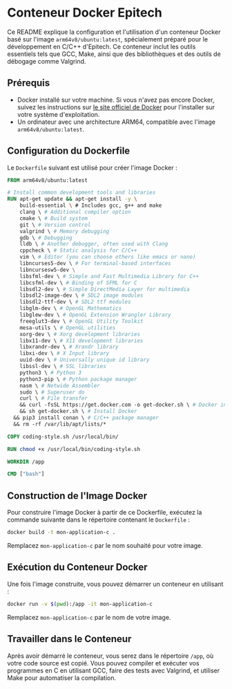 # Conteneur Docker Epitech

Ce README explique la configuration et l'utilisation d'un conteneur Docker basé sur l'image `arm64v8/ubuntu:latest`, spécialement préparé pour le développement en C/C++ d'Epitech. Ce conteneur inclut les outils essentiels tels que GCC, Make, ainsi que des bibliothèques et des outils de débogage comme Valgrind.

## Prérequis

- Docker installé sur votre machine. Si vous n'avez pas encore Docker, suivez les instructions sur [le site officiel de Docker](https://docs.docker.com/get-docker/) pour l'installer sur votre système d'exploitation.
- Un ordinateur avec une architecture ARM64, compatible avec l'image `arm64v8/ubuntu:latest`.

## Configuration du Dockerfile

Le `Dockerfile` suivant est utilisé pour créer l'image Docker :

```dockerfile
FROM arm64v8/ubuntu:latest

# Install common development tools and libraries
RUN apt-get update && apt-get install -y \
    build-essential \ # Includes gcc, g++ and make
    clang \ # Additional compiler option
    cmake \ # Build system
    git \ # Version control
    valgrind \ # Memory debugging
    gdb \ # Debugging
    lldb \ # Another debugger, often used with Clang
    cppcheck \ # Static analysis for C/C++
    vim \ # Editor (you can choose others like emacs or nano)
    libncurses5-dev \ # For terminal-based interfaces
    libncursesw5-dev \
    libsfml-dev \ # Simple and Fast Multimedia Library for C++
    libcsfml-dev \ # Binding of SFML for C
    libsdl2-dev \ # Simple DirectMedia Layer for multimedia
    libsdl2-image-dev \ # SDL2 image modules
    libsdl2-ttf-dev \ # SDL2 ttf modules
    libglm-dev \ # OpenGL Mathematics
    libglew-dev \ # OpenGL Extension Wrangler Library
    freeglut3-dev \ # OpenGL Utility Toolkit
    mesa-utils \ # OpenGL utilities
    xorg-dev \ # Xorg development libraries
    libx11-dev \ # X11 development libraries
    libxrandr-dev \ # Xrandr library
    libxi-dev \ # X Input library
    uuid-dev \ # Universally unique id library
    libssl-dev \ # SSL libraries
    python3 \ # Python 3
    python3-pip \ # Python package manager
    nasm \ # Netwide Assembler
    sudo \ # Superuser do
    curl \ # File transfer
    && curl -fsSL https://get.docker.com -o get-docker.sh \ # Docker installation script
    && sh get-docker.sh \ # Install Docker
  && pip3 install conan \ # C/C++ package manager
  && rm -rf /var/lib/apt/lists/*

COPY coding-style.sh /usr/local/bin/

RUN chmod +x /usr/local/bin/coding-style.sh

WORKDIR /app

CMD ["bash"]

```

## Construction de l'Image Docker

Pour construire l'image Docker à partir de ce Dockerfile, exécutez la commande suivante dans le répertoire contenant le `Dockerfile` :

```bash
docker build -t mon-application-c .
```

Remplacez `mon-application-c` par le nom souhaité pour votre image.

## Exécution du Conteneur Docker

Une fois l'image construite, vous pouvez démarrer un conteneur en utilisant :

```bash
docker run -v $(pwd):/app -it mon-application-c
```

Remplacez `mon-application-c` par le nom de votre image.

## Travailler dans le Conteneur

Après avoir démarré le conteneur, vous serez dans le répertoire `/app`, où votre code source est copié. Vous pouvez compiler et exécuter vos programmes en C en utilisant GCC, faire des tests avec Valgrind, et utiliser Make pour automatiser la compilation.
